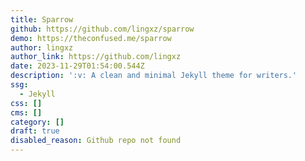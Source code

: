 ```yaml
---
title: Sparrow
github: https://github.com/lingxz/sparrow
demo: https://theconfused.me/sparrow
author: lingxz
author_link: https://github.com/lingxz
date: 2023-11-29T01:54:00.544Z
description: ':v: A clean and minimal Jekyll theme for writers.'
ssg:
  - Jekyll
css: []
cms: []
category: []
draft: true
disabled_reason: Github repo not found
---
```

